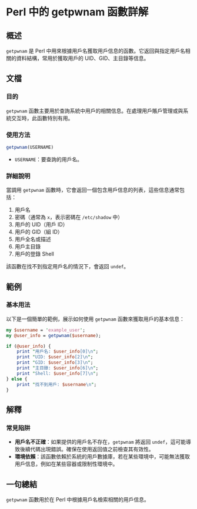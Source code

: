 <!--
Meta Description: # Perl 中的 getpwnam 函數詳解 ## 概述 `getpwnam` 是 Perl 中用來根據用戶名獲取用戶信息的函數。它返回與指定用戶名相關的資料結構，常用於獲取用戶的 UID、GID、主目錄等信息。 ## 文檔 ### 目的 `getpwnam` 函數主要用於查詢系統中用戶的相關信息...
Meta Keywords: getpwnam, user_info, print, perl, username
-->

# Perl 中的 getpwnam 函數詳解

## 概述
`getpwnam` 是 Perl 中用來根據用戶名獲取用戶信息的函數。它返回與指定用戶名相關的資料結構，常用於獲取用戶的 UID、GID、主目錄等信息。

## 文檔
### 目的
`getpwnam` 函數主要用於查詢系統中用戶的相關信息。在處理用戶賬戶管理或與系統交互時，此函數特別有用。

### 使用方法
```perl
getpwnam(USERNAME)
```
- `USERNAME`：要查詢的用戶名。

### 詳細說明
當調用 `getpwnam` 函數時，它會返回一個包含用戶信息的列表，這些信息通常包括：
1. 用戶名
2. 密碼（通常為 `x`，表示密碼在 `/etc/shadow` 中）
3. 用戶的 UID（用戶 ID）
4. 用戶的 GID（組 ID）
5. 用戶全名或描述
6. 用戶主目錄
7. 用戶的登錄 Shell

該函數在找不到指定用戶名的情況下，會返回 `undef`。

## 範例
### 基本用法
以下是一個簡單的範例，展示如何使用 `getpwnam` 函數來獲取用戶的基本信息：
```perl
my $username = 'example_user';
my @user_info = getpwnam($username);

if (@user_info) {
    print "用戶名: $user_info[0]\n";
    print "UID: $user_info[2]\n";
    print "GID: $user_info[3]\n";
    print "主目錄: $user_info[6]\n";
    print "Shell: $user_info[7]\n";
} else {
    print "找不到用戶: $username\n";
}
```

## 解釋
### 常見陷阱
- **用戶名不正確**：如果提供的用戶名不存在，`getpwnam` 將返回 `undef`，這可能導致後續代碼出現錯誤。確保在使用返回值之前檢查其有效性。
- **環境依賴**：該函數依賴於系統的用戶數據庫，若在某些環境中，可能無法獲取用戶信息，例如在某些容器或限制性環境中。

## 一句總結
`getpwnam` 函數用於在 Perl 中根據用戶名檢索相關的用戶信息。